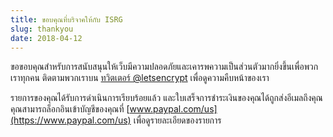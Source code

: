 ```yaml
---
title: ขอบคุณที่บริจาคให้กับ ISRG
slug: thankyou
date: 2018-04-12
---
```


ขอขอบคุณสำหรับการสนับสนุนให้เว็บมีความปลอดภัยและเคารพความเป็นส่วนตัวมากยิ่งขึ้นเพื่อพวกเราทุกคน ติดตามพวกเราบน [ ทวิตเตอร์ @letsencrypt](https://twitter.com/letsencrypt) เพื่อดูความคืบหน้าของเรา

รายการของคุณได้รับการดำเนินการเรียบร้อยแล้ว และใบเสร็จการชำระเงินของคุณได้ถูกส่งอีเมลถึงคุณ คุณสามารถล็อกอินเข้าบัญชีของคุณที่ [www.paypal.com/us](https://www.paypal.com/us) เพื่อดูรายละเอียดของรายการ

